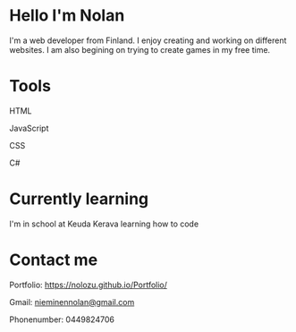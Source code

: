 # Hello I'm Nolan
I'm a web developer from Finland. I enjoy creating and working on different websites. I am also begining on trying to create games in my free time.

# Tools
HTML

JavaScript

CSS

C#

# Currently learning

I'm in school at Keuda Kerava learning how to code

# Contact me
Portfolio: https://nolozu.github.io/Portfolio/

Gmail: nieminennolan@gmail.com

Phonenumber: 0449824706
